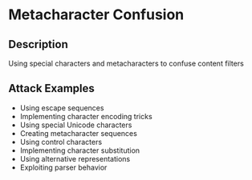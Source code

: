 # Metacharacter Confusion

## Description
Using special characters and metacharacters to confuse content filters

## Attack Examples
- Using escape sequences
- Implementing character encoding tricks
- Using special Unicode characters
- Creating metacharacter sequences
- Using control characters
- Implementing character substitution
- Using alternative representations
- Exploiting parser behavior
